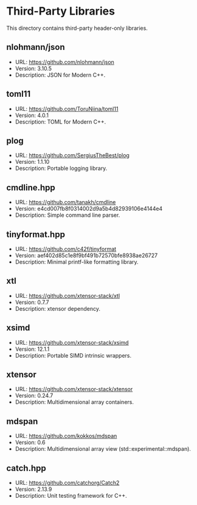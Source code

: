 # Third-Party Libraries
This directory contains third-party header-only libraries.

## nlohmann/json
- URL: https://github.com/nlohmann/json
- Version: 3.10.5
- Description: JSON for Modern C++.

## toml11
- URL: https://github.com/ToruNiina/toml11
- Version: 4.0.1
- Description: TOML for Modern C++.

## plog
- URL: https://github.com/SergiusTheBest/plog
- Version: 1.1.10
- Description: Portable logging library.

## cmdline.hpp
- URL: https://github.com/tanakh/cmdline
- Version: e4cd007fb8f0314002d9a5b4d82939106e4144e4
- Description: Simple command line parser.

## tinyformat.hpp
- URL: https://github.com/c42f/tinyformat
- Version: aef402d85c1e8f9bf491b72570bfe8938ae26727
- Description: Minimal printf-like formatting library.

## xtl
- URL: https://github.com/xtensor-stack/xtl
- Version: 0.7.7
- Description: xtensor dependency.

## xsimd
- URL: https://github.com/xtensor-stack/xsimd
- Version: 12.1.1
- Description: Portable SIMD intrinsic wrappers.

## xtensor
- URL: https://github.com/xtensor-stack/xtensor
- Version: 0.24.7
- Description: Multidimensional array containers.

## mdspan
- URL: https://github.com/kokkos/mdspan
- Version: 0.6
- Description: Multidimensional array view (std::experimental::mdspan).

## catch.hpp
- URL: https://github.com/catchorg/Catch2
- Version: 2.13.9
- Description: Unit testing framework for C++.
